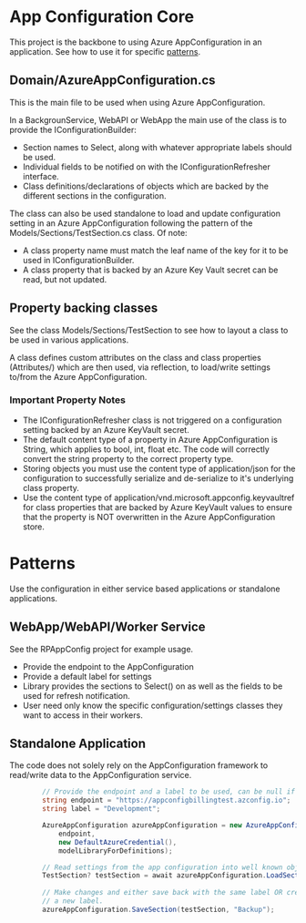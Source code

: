 # App Configuration Core

This project is the backbone to using Azure AppConfiguration in an application. See how to use it for specific [patterns](#patterns).

## Domain/AzureAppConfiguration.cs

This is the main file to be used when using Azure AppConfiguration.

In a BackgrounService, WebAPI or WebApp the main use of the class is to provide the IConfigurationBuilder:

- Section names to Select, along with whatever appropriate labels should be used.
- Individual fields to be notified on with the IConfigurationRefresher interface.
- Class definitions/declarations of objects which are backed by the different sections in the configuration.

The class can also be used standalone to load and update configuration setting in an Azure AppConfiguration following the pattern of the Models/Sections/TestSection.cs class. Of note:

- A class property name must match the leaf name of the key for it to be used in IConfigurationBuilder.
- A class property that is backed by an Azure Key Vault secret can be read, but not updated.

## Property backing classes

See the class Models/Sections/TestSection to see how to layout a class to be used in various applications.

A class defines custom attributes on the class and class properties (Attributes/) which are then used, via reflection, to load/write settings to/from the Azure AppConfiguration.

### Important Property Notes

- The IConfigurationRefresher class is not triggered on a configuration setting backed by an Azure KeyVault secret.
- The default content type of a property in Azure AppConfiguration is String, which applies to bool, int, float etc. The code will correctly convert the string property to the correct property type.
- Storing objects you must use the content type of application/json for the configuration to successfully serialize and de-serialize to it's underlying class property. 
- Use the content type of application/vnd.microsoft.appconfig.keyvaultref for class properties that are backed by Azure KeyVault values to ensure that the property is NOT overwritten in the Azure AppConfiguration store.  

# Patterns

Use the configuration in either service based applications or standalone applications. 

## WebApp/WebAPI/Worker Service

See the RPAppConfig project for example usage.

- Provide the endpoint to the AppConfiguration
- Provide a default label for settings
- Library provides the sections to Select() on as well as the fields to be used for refresh notification.
- User need only know the specific configuration/settings classes they want to access in their workers.

## Standalone Application

The code does not solely rely on the AppConfiguration framework to read/write data to the AppConfiguration service.

```csharp
        // Provide the endpoint and a label to be used, can be null if no label is needed
        string endpoint = "https://appconfigbillingtest.azconfig.io";
        string label = "Development";

        AzureAppConfiguration azureAppConfiguration = new AzureAppConfiguration(
            endpoint,
            new DefaultAzureCredential(),
            modelLibraryForDefinitions);

        // Read settings from the app configuration into well known objects based on label. 
        TestSection? testSection = await azureAppConfiguration.LoadSection<TestSection>(label);
        
        // Make changes and either save back with the same label OR create a new version with 
        // a new label. 
        azureAppConfiguration.SaveSection(testSection, "Backup");
``````
